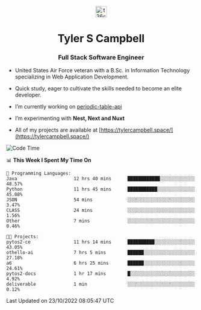 <p align="center">
<a href="https://www.linkedin.com/in/t36campbell" target="blank"><img align="center" src="https://ik.imagekit.io/t36campbell/Portfolio/linkedin.png.original_m8bbGgPh6.png" alt="t36campbell" height="30" width="30" /></a>
</p>
<h1 align="center">Tyler S Campbell</h1>
<h3 align="center">Full Stack Software Engineer</h3>

* United States Air Force veteran with a B.Sc. in Information Technology specializing in Web Application Development. 

* Quick study, eager to cultivate the skills needed to become an elite developer.

* I’m currently working on [periodic-table-api](https://github.com/t36campbell/periodic-table-api)

* I’m experimenting with **Nest, Next and Nuxt**

* All of my projects are available at [https://tylercampbell.space/](https://tylercampbell.space/)

<!--START_SECTION:waka-->
![Code Time](http://img.shields.io/badge/Code%20Time-1%2C933%20hrs%2015%20mins-blue)

📊 **This Week I Spent My Time On** 

```text
💬 Programming Languages: 
Java                     12 hrs 40 mins      ████████████░░░░░░░░░░░░░   48.57% 
Python                   11 hrs 45 mins      ███████████░░░░░░░░░░░░░░   45.08% 
JSON                     54 mins             ░░░░░░░░░░░░░░░░░░░░░░░░░   3.47% 
CLASS                    24 mins             ░░░░░░░░░░░░░░░░░░░░░░░░░   1.56% 
Other                    7 mins              ░░░░░░░░░░░░░░░░░░░░░░░░░   0.46%

🐱‍💻 Projects: 
pytos2-ce                11 hrs 14 mins      ██████████░░░░░░░░░░░░░░░   43.05% 
othello-ai               7 hrs 5 mins        ██████░░░░░░░░░░░░░░░░░░░   27.18% 
a6                       6 hrs 25 mins       ██████░░░░░░░░░░░░░░░░░░░   24.61% 
pytos2-docs              1 hr 17 mins        █░░░░░░░░░░░░░░░░░░░░░░░░   4.92% 
deliverable              1 min               ░░░░░░░░░░░░░░░░░░░░░░░░░   0.12%

```


 Last Updated on 23/10/2022 08:05:47 UTC
<!--END_SECTION:waka-->
